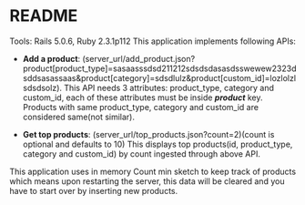 # README

Tools: Rails 5.0.6, Ruby 2.3.1p112
This application implements following APIs:

* **Add a product**:
(server_url/add_product.json?product[product_type]=sasaasssdsd211212sdsdsdasasdsswewew2323dsddsasassaas&product[category]=sdsdlulz&product[custom_id]=lozlolzlsdsdsolz). This API needs 3 attributes: product_type, category and custom_id, each of these attributes must be inside _**product**_ key. Products with same product_type, category and custom_id are considered same(not similar).

* **Get top products**:
(server_url/top_products.json?count=2)(count is optional and defaults to 10)
This displays top products(id, product_type, category and custom_id) by count ingested through above API.


This application uses in memory Count min sketch to keep track of products which means upon restarting the server, this data will be cleared and you have to start over by inserting new products.
